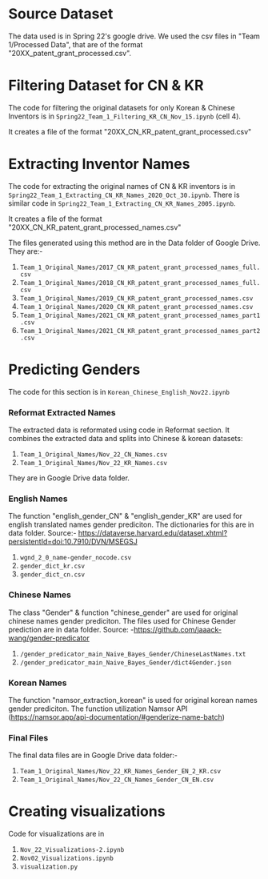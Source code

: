 # Source Dataset

The data used is in Spring 22's google drive. We used the csv files in "Team 1/Processed Data", that are of the format "20XX_patent_grant_processed.csv". 

# Filtering Dataset for CN & KR

The code for filtering the original datasets for only Korean & Chinese Inventors is in `Spring22_Team_1_Filtering_KR_CN_Nov_15.ipynb` (cell 4). 

It creates a file of the format "20XX_CN_KR_patent_grant_processed.csv"


# Extracting Inventor Names

The code for extracting the original names of CN & KR inventors is in `Spring22_Team_1_Extracting_CN_KR_Names_2020_Oct_30.ipynb`. There is similar code in `Spring22_Team_1_Extracting_CN_KR_Names_2005.ipynb`.

It creates a file of the format "20XX_CN_KR_patent_grant_processed_names.csv"

The files generated using this method are in the Data folder of Google Drive. They are:- 

1. `Team_1_Original_Names/2017_CN_KR_patent_grant_processed_names_full.csv`
2. `Team_1_Original_Names/2018_CN_KR_patent_grant_processed_names_full.csv`
3. `Team_1_Original_Names/2019_CN_KR_patent_grant_processed_names.csv`
4. `Team_1_Original_Names/2020_CN_KR_patent_grant_processed_names.csv`
5. `Team_1_Original_Names/2021_CN_KR_patent_grant_processed_names_part1.csv`
6. `Team_1_Original_Names/2021_CN_KR_patent_grant_processed_names_part2.csv`

# Predicting Genders

The code for this section is in `Korean_Chinese_English_Nov22.ipynb`

### Reformat Extracted Names

The extracted data is reformated using code in Reformat section. It combines the extracted data and splits into Chinese & korean datasets:

1. `Team_1_Original_Names/Nov_22_CN_Names.csv`
2. `Team_1_Original_Names/Nov_22_KR_Names.csv`

They are in Google Drive data folder.

### English Names


The function "english_gender_CN" & "english_gender_KR" are used for english translated names gender prediciton. The dictionaries for this are in data folder. Source:- https://dataverse.harvard.edu/dataset.xhtml?persistentId=doi:10.7910/DVN/MSEGSJ

1. `wgnd_2_0_name-gender_nocode.csv`
2. `gender_dict_kr.csv`
3. `gender_dict_cn.csv`

### Chinese Names

The class "Gender" & function "chinese_gender" are used for original chinese names gender prediciton. The files used for Chinese Gender prediction are in data folder. Source: -https://github.com/jaaack-wang/gender-predicator

1. `/gender_predicator_main_Naive_Bayes_Gender/ChineseLastNames.txt`
2. `/gender_predicator_main_Naive_Bayes_Gender/dict4Gender.json`

### Korean Names

The function "namsor_extraction_korean" is used for original korean names gender prediciton. The function utilization Namsor API (https://namsor.app/api-documentation/#genderize-name-batch)

### Final Files

The final data files are in Google Drive data folder:-

1. `Team_1_Original_Names/Nov_22_KR_Names_Gender_EN_2_KR.csv`
2. `Team_1_Original_Names/Nov_22_CN_Names_Gender_CN_EN.csv`

# Creating visualizations

Code for visualizations are in 

1. `Nov_22_Visualizations-2.ipynb`
2. `Nov02_Visualizations.ipynb`
3. `visualization.py`

